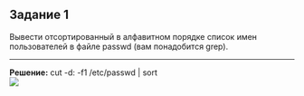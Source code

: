 <h2>Задание 1</h2>
Вывести отсортированный в алфавитном порядке список имен пользователей в файле passwd (вам понадобится grep).
<hr>
<strong>Решение:</strong>
<span>cut -d: -f1 /etc/passwd | sort</span>
<br>
<img src="https://github.com/user-attachments/assets/c8417021-8448-48f7-adbf-7edbbc22e4cf" style="margin .5em">

